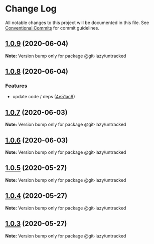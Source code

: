 # Change Log

All notable changes to this project will be documented in this file.
See [Conventional Commits](https://conventionalcommits.org) for commit guidelines.

## [1.0.9](https://github.com/bluelovers/ws-git-lazy/compare/@git-lazy/untracked@1.0.8...@git-lazy/untracked@1.0.9) (2020-06-04)

**Note:** Version bump only for package @git-lazy/untracked





## [1.0.8](https://github.com/bluelovers/ws-git-lazy/compare/@git-lazy/untracked@1.0.7...@git-lazy/untracked@1.0.8) (2020-06-04)


### Features

* update code / deps ([4e51ac9](https://github.com/bluelovers/ws-git-lazy/commit/4e51ac92473ecd9d855c0fdbe52530a1b9d4ca82))





## [1.0.7](https://github.com/bluelovers/ws-git-lazy/compare/@git-lazy/untracked@1.0.6...@git-lazy/untracked@1.0.7) (2020-06-03)

**Note:** Version bump only for package @git-lazy/untracked





## [1.0.6](https://github.com/bluelovers/ws-git-lazy/compare/@git-lazy/untracked@1.0.5...@git-lazy/untracked@1.0.6) (2020-06-03)

**Note:** Version bump only for package @git-lazy/untracked





## [1.0.5](https://github.com/bluelovers/ws-git-lazy/compare/@git-lazy/untracked@1.0.4...@git-lazy/untracked@1.0.5) (2020-05-27)

**Note:** Version bump only for package @git-lazy/untracked





## [1.0.4](https://github.com/bluelovers/ws-git-lazy/compare/@git-lazy/untracked@1.0.3...@git-lazy/untracked@1.0.4) (2020-05-27)

**Note:** Version bump only for package @git-lazy/untracked





## [1.0.3](https://github.com/bluelovers/ws-git-lazy/compare/@git-lazy/untracked@1.0.2...@git-lazy/untracked@1.0.3) (2020-05-27)

**Note:** Version bump only for package @git-lazy/untracked
